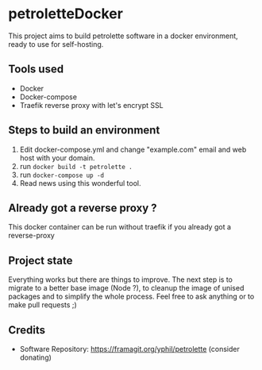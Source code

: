 # petroletteDocker

This project aims to build petrolette software in a docker environment, ready to use for self-hosting. 

## Tools used
 - Docker
 - Docker-compose
 - Traefik reverse proxy with let's encrypt SSL

## Steps to build an environment
1. Edit docker-compose.yml and change "example.com" email and web host with your domain.
2. run `docker build -t petrolette .`
3. run `docker-compose up -d`
4. Read news using this wonderful tool. 

## Already got a reverse proxy ?
This docker container can be run without traefik if you already got a reverse-proxy

## Project state

Everything works but there are things to improve. The next step is to migrate to a better base image (Node ?), to cleanup the image of unised packages and to simplify the whole process.
Feel free to ask anything or to make pull requests ;)

## Credits

- Software Repository: https://framagit.org/yphil/petrolette (consider donating)
